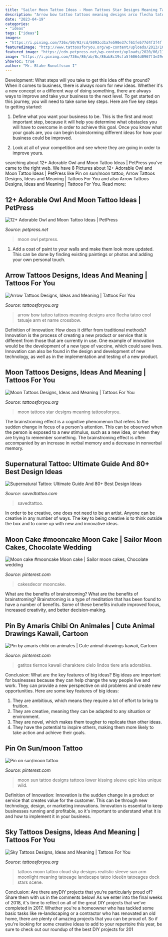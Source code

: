 ```yaml
---
title: "Sailor Moon Tattoo Ideas - Moon Tattoos Star Designs Meaning Tattoosforyou"
description: "Arrow bow tattoo tattoos meaning designs arco flecha tatoo cool tatuaje arm et name crossbow"
date: "2023-04-19"
categories:
- "ideas"
tags: ["ideas"]
images:
- "https://i.pinimg.com/736x/50/93/cd/5093cd1a7e590e37cf61fe577d4f3f4f.jpg"
featuredImage: "http://www.tattoosforyou.org/wp-content/uploads/2013/10/Moon-and-Star-Tattoos.jpg"
featured_image: "https://cdn.petpress.net/wp-content/uploads/2020/06/11220500/owl-and-moon-tattoo-cool.jpg"
image: "https://i.pinimg.com/736x/86/ab/8c/86ab8c19cfa5f6064d0967f3e29c5a7b.jpg"
ShowToc: true
author: "Mr. Blake Runolfsson I"
---
```



Development: What steps will you take to get this idea off the ground?
When it comes to business, there is always room for new ideas. Whether it's a new concept or a different way of doing something, there are always ways to improve and take your business to the next level. To get started on this journey, you will need to take some key steps. Here are five key steps to getting started:
1. Define what you want your business to be. This is the first and most important step, because it will help you determine what obstacles you will have to overcome in order to achieve this goal. Once you know what your goals are, you can begin brainstorming different ideas for how your business could be improved.

2. Look at all of your competition and see where they are going in order to improve yours.

	

		
searching about 12+ Adorable Owl and Moon Tattoo Ideas | PetPress you've came to the right web. We have 8 Pictures about 12+ Adorable Owl and Moon Tattoo Ideas | PetPress like Pin on sun/moon tattoo, Arrow Tattoos Designs, Ideas and Meaning | Tattoos For You and also Arrow Tattoos Designs, Ideas and Meaning | Tattoos For You. Read more:
		
    
## 12+ Adorable Owl And Moon Tattoo Ideas | PetPress

<img loading=lazy src="https://cdn.petpress.net/wp-content/uploads/2020/06/11220500/owl-and-moon-tattoo-cool.jpg" onerror="this.onerror=null;this.src='https://tse1.mm.bing.net/th?id=OIP.07dyi_NDshboOGhJYNWS0gHaGB&amp;pid=15.1';" alt="12+ Adorable Owl and Moon Tattoo Ideas | PetPress">

_Source: petpress.net_

>moon owl petpress. 

	

1. Add a coat of paint to your walls and make them look more updated. This can be done by finding existing paintings or photos and adding your own personal touch. 

    
## Arrow Tattoos Designs, Ideas And Meaning | Tattoos For You

<img loading=lazy src="http://www.tattoosforyou.org/wp-content/uploads/2013/10/Bow-and-Arrow-Tattoo.jpg" onerror="this.onerror=null;this.src='https://tse1.mm.bing.net/th?id=OIP._lLs823iNZ_u7lwOMmF_ogHaJ4&amp;pid=15.1';" alt="Arrow Tattoos Designs, Ideas and Meaning | Tattoos For You">

_Source: tattoosforyou.org_

>arrow bow tattoo tattoos meaning designs arco flecha tatoo cool tatuaje arm et name crossbow. 

	

Definition of innovation: How does it differ from traditional methods?
Innovation is the process of creating a new product or service that is different from those that are currently in use. One example of innovation would be the development of a new type of vaccine, which could save lives. Innovation can also be found in the design and development of new technology, as well as in the implementation and testing of a new product.

    
## Moon Tattoos Designs, Ideas And Meaning | Tattoos For You

<img loading=lazy src="http://www.tattoosforyou.org/wp-content/uploads/2013/10/Moon-and-Star-Tattoos.jpg" onerror="this.onerror=null;this.src='https://tse3.mm.bing.net/th?id=OIP.KIJorzIvSb8LIi5EcaJ4dgHaOV&amp;pid=15.1';" alt="Moon Tattoos Designs, Ideas and Meaning | Tattoos For You">

_Source: tattoosforyou.org_

>moon tattoos star designs meaning tattoosforyou. 

	

The brainstroming effect is a cognitive phenomenon that refers to the sudden change in focus of a person's attention. This can be observed when the person is exposed to a new stimulus, such as a new idea, or when they are trying to remember something. The brainstroming effect is often accompanied by an increase in verbal memory and a decrease in nonverbal memory.

    
## Supernatural Tattoo: Ultimate Guide And 80+ Best Design Ideas

<img loading=lazy src="https://www.savedtattoo.com/wp-content/uploads/2021/07/Supernatural-TV-Show-Tattoo-3.jpg" onerror="this.onerror=null;this.src='https://tse3.mm.bing.net/th?id=OIP.vfypPEhrWrnT8v4kYDT3wwHaI-&amp;pid=15.1';" alt="Supernatural Tattoo: Ultimate Guide And 80+ Best Design Ideas">

_Source: savedtattoo.com_

>savedtattoo. 

	

In order to be creative, one does not need to be an artist. Anyone can be creative in any number of ways. The key to being creative is to think outside the box and to come up with new and innovative ideas.

    
## Moon Cake #mooncake Moon Cake | Sailor Moon Cakes, Chocolate Wedding

<img loading=lazy src="https://i.pinimg.com/736x/50/93/cd/5093cd1a7e590e37cf61fe577d4f3f4f.jpg" onerror="this.onerror=null;this.src='https://tse3.mm.bing.net/th?id=OIP.-3nIRD9OQILatXjOo0Ab_QHaKG&amp;pid=15.1';" alt="Moon cake #mooncake Moon cake | Sailor moon cakes, Chocolate wedding">

_Source: pinterest.com_

>cakesdecor mooncake. 

	

What are the benefits of brainstroming?
What are the benefits of brainstroming? Brainstroming is a type of meditation that has been found to have a number of benefits. Some of these benefits include improved focus, increased creativity, and better decision-making.

    
## Pin By Amaris Chibi On Animales | Cute Animal Drawings Kawaii, Cartoon

<img loading=lazy src="https://i.pinimg.com/736x/86/ab/8c/86ab8c19cfa5f6064d0967f3e29c5a7b.jpg" onerror="this.onerror=null;this.src='https://tse4.mm.bing.net/th?id=OIP.8a36TrTs1pj5lgNqyaKijgHaKe&amp;pid=15.1';" alt="Pin by amaris chibi on animales | Cute animal drawings kawaii, Cartoon">

_Source: pinterest.com_

>gatitos tiernos kawaii charaktere cielo lindos tiere aria adorables. 

	

Conclusion: What are the key features of big ideas?
Big ideas are important for businesses because they can help change the way people live and work. They can provide a new perspective on old problems and create new opportunities. Here are some key features of big ideas: 
1. They are ambitious, which means they require a lot of effort to bring to fruition. 
2. They are creative, meaning they can be adapted to any situation or environment. 
3. They are novel, which makes them tougher to replicate than other ideas. 
4. They have the potential to inspire others, making them more likely to take action and achieve their goals.

    
## Pin On Sun/moon Tattoo

<img loading=lazy src="https://i.pinimg.com/736x/73/8d/4b/738d4b65feb6035fec946396de30f3bf--cup-of-tea-make-your-mark.jpg" onerror="this.onerror=null;this.src='https://tse1.mm.bing.net/th?id=OIP.AyyiO7cHq1Fi6iIuqVJ4tQHaJ4&amp;pid=15.1';" alt="Pin on sun/moon tattoo">

_Source: pinterest.com_

>moon sun tattoo designs tattoos lower kissing sleeve epic kiss unique wild. 

	

Definition of Innovation:
Innovation is the sudden change in a product or service that creates value for the customer. This can be through new technology, design, or marketing innovations. Innovation is essential to keep businesses running and profitable, so it's important to understand what it is and how to implement it in your business.

    
## Sky Tattoos Designs, Ideas And Meaning | Tattoos For You

<img loading=lazy src="http://www.tattoosforyou.org/wp-content/uploads/2016/02/Sky-Tattoos-for-Men.jpg" onerror="this.onerror=null;this.src='https://tse2.mm.bing.net/th?id=OIP._DWg8kJjR1mYKttDMcAaRAAAAA&amp;pid=15.1';" alt="Sky Tattoos Designs, Ideas and Meaning | Tattoos For You">

_Source: tattoosforyou.org_

>tattoos moon tattoo cloud sky designs realistic sleeve sun arm moonlight meaning tatoeage landscape tatoo ideeën tatoeages dock stars scene. 

	

Conclusion: Are there anyDIY projects that you’re particularly proud of? Share them with us in the comments below!
As we enter into the final weeks of 2018, it's time to reflect on all of the great DIY projects that we've completed in 2017. Whether you're a homeowner who has tackled some basic tasks like re-landscaping or a contractor who has renovated an old home, there are plenty of amazing projects that you can be proud of. So if you're looking for some creative ideas to add to your repertoire this year, be sure to check out our roundup of the best DIY projects for 201
